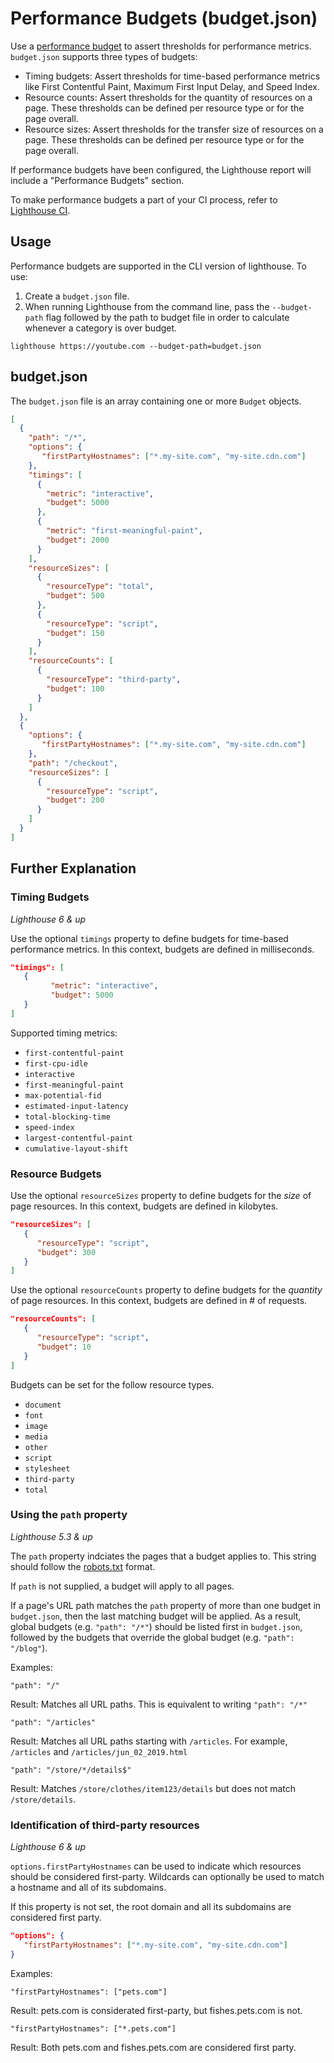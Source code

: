 # Performance Budgets (budget.json)

Use a [performance budget](https://web.dev/performance-budgets-101/) to assert thresholds for performance metrics. `budget.json` supports three types of budgets:
- Timing budgets: Assert thresholds for time-based performance metrics like First Contentful Paint, Maximum First Input Delay, and Speed Index.
- Resource counts: Assert thresholds for the quantity of resources on a page. These thresholds can be defined per resource type or for the page overall.
- Resource sizes: Assert thresholds for the transfer size of resources on a page. These thresholds can be defined per resource type or for the page overall.

If performance budgets have been configured, the Lighthouse report will include a "Performance Budgets" section.

To make performance budgets a part of your CI process, refer to [Lighthouse CI](https://github.com/GoogleChrome/lighthouse-ci).

## Usage

Performance budgets are supported in the CLI version of lighthouse. To use:
1. Create a `budget.json` file.
2. When running Lighthouse from the command line, pass the `--budget-path` flag followed by the path to budget file in order to calculate whenever a category is over budget.
```
lighthouse https://youtube.com --budget-path=budget.json
```

## budget.json
The `budget.json` file is an array containing one or more `Budget` objects.

```json
[
  {
    "path": "/*",
    "options": {
       "firstPartyHostnames": ["*.my-site.com", "my-site.cdn.com"]
    },
    "timings": [
      {
        "metric": "interactive",
        "budget": 5000
      },
      {
        "metric": "first-meaningful-paint",
        "budget": 2000
      }
    ],
    "resourceSizes": [
      {
        "resourceType": "total",
        "budget": 500
      },
      {
        "resourceType": "script",
        "budget": 150
      }
    ],
    "resourceCounts": [
      {
        "resourceType": "third-party",
        "budget": 100
      }
    ]
  },
  {
    "options": {
       "firstPartyHostnames": ["*.my-site.com", "my-site.cdn.com"]
    },
    "path": "/checkout",
    "resourceSizes": [
      {
        "resourceType": "script",
        "budget": 200
      }
    ]
  }
]
``` 

## Further Explanation

### Timing Budgets

_Lighthouse 6 & up_

Use the optional `timings` property to define budgets for time-based performance metrics. In this context, budgets are defined in  milliseconds.

```json
"timings": [
   {
         "metric": "interactive",
         "budget": 5000
   }
]
```

Supported timing metrics:

- `first-contentful-paint`
- `first-cpu-idle`
- `interactive`
- `first-meaningful-paint`
- `max-potential-fid`
- `estimated-input-latency`
- `total-blocking-time`
- `speed-index`
- `largest-contentful-paint`
- `cumulative-layout-shift`

### Resource Budgets

Use the optional `resourceSizes` property to define budgets for the *size* of page resources. In this context, budgets are defined in kilobytes.

```json
"resourceSizes": [
   {
      "resourceType": "script",
      "budget": 300
   }
]
```

Use the optional `resourceCounts` property to define budgets for the *quantity* of page resources. In this context, budgets are defined in # of requests.

```json
"resourceCounts": [
   {
      "resourceType": "script",
      "budget": 10
   }
]
```

Budgets can be set for the follow resource types.

*   `document`
*   `font`
*   `image`
*   `media`
*   `other`
*   `script`
*   `stylesheet`
*   `third-party`
*   `total`

### Using the `path` property

_Lighthouse 5.3 & up_

The `path` property indciates the pages that a budget applies to. This string should follow the [robots.txt](https://developers.google.com/search/reference/robots_txt#examples-of-valid-robotstxt-urls) format.

If `path` is not supplied, a budget will apply to all pages.

If a page's URL path matches the `path` property of more than one budget in `budget.json`, then the last matching budget will be applied. As a result, global budgets (e.g. `"path": "/*"`) should be listed first in `budget.json`, followed by the budgets that override the global budget (e.g. `"path": "/blog"`). 

Examples:

```
"path": "/"
```
Result: Matches all URL paths. This is equivalent to writing `"path": "/*"`

```
"path": "/articles"
```
Result: Matches all URL paths starting with `/articles`. For example, `/articles` and `/articles/jun_02_2019.html`

```
"path": "/store/*/details$"
```
Result: Matches `/store/clothes/item123/details` but does not match `/store/details`.

### Identification of third-party resources

_Lighthouse 6 & up_

`options.firstPartyHostnames` can be used to indicate which resources should be considered first-party. Wildcards can optionally be used to match a hostname and all of its subdomains.

If this property is not set, the root domain and all its subdomains are considered first party.

```json
"options": {
   "firstPartyHostnames": ["*.my-site.com", "my-site.cdn.com"]
}
```

Examples:
```
"firstPartyHostnames": ["pets.com"]
```
Result: pets.com is considerated first-party, but fishes.pets.com is not.

```
"firstPartyHostnames": ["*.pets.com"]
```
Result: Both pets.com and fishes.pets.com are considered first party.
